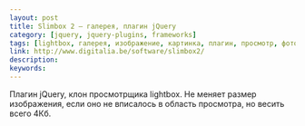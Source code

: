 ```yaml
---
layout: post
title: Slimbox 2 — галерея, плагин jQuery
category: [jquery, jquery-plugins, frameworks]
tags: [lightbox, галерея, изображение, картинка, плагин, просмотр, фотография]
link: http://www.digitalia.be/software/slimbox2/
description:
keywords:
---
```


<p>Плагин jQuery, клон просмотрщика lightbox. Не меняет размер изображения, если оно не вписалось в область просмотра, но весить всего 4Кб.</p>
